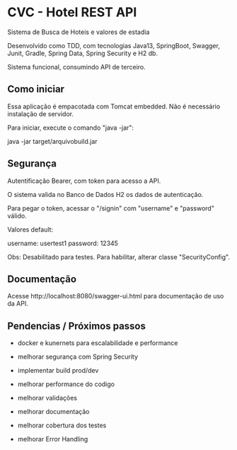 # CVC - Hotel REST API

Sistema de Busca de Hoteis e valores de estadia

Desenvolvido como TDD, com tecnologias Java13, SpringBoot, Swagger, Junit, Gradle, Spring Data, Spring Security e H2 db.

Sistema funcional, consumindo API de terceiro.

## Como iniciar

Essa aplicação é empacotada com Tomcat embedded. Não é necessário instalação de servidor. 

Para iniciar, execute o comando "java -jar":

java -jar target/arquivobuild.jar

## Segurança

Autentificação Bearer, com token para acesso a API.

O sistema valida no Banco de Dados H2 os dados de autenticação.

Para pegar o token, acessar o "/signin" com "username" e "password" válido.

Valores default:

username: usertest1
password: 12345

Obs: Desabilitado para testes. Para habilitar, alterar classe "SecurityConfig".

## Documentação

Acesse http://localhost:8080/swagger-ui.html para documentação de uso da API.

## Pendencias / Próximos passos

- docker e kunernets para escalabilidade e performance

- melhorar segurança com Spring Security

- implementar build prod/dev

- melhorar performance do codigo

- melhorar validações

- melhorar documentação

- melhorar cobertura dos testes

- melhorar Error Handling
